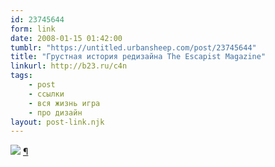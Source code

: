 ```yaml
---
id: 23745644
form: link
date: 2008-01-15 01:42:00
tumblr: "https://untitled.urbansheep.com/post/23745644"
title: "Грустная история редизайна The Escapist Magazine"
linkurl: http://b23.ru/c4n
tags:
    - post
    - ссылки
    - вся жизнь игра
    - про дизайн
layout: post-link.njk
---
```

<p><a href="http://b23.ru/c4n" class="img"><img src="http://pics.livejournal.com/urbansheep/pic/000fqdzz/s640x480"/></a> <a href="http://twitter.com/urbansheep/statuses/598580302">¶</a></p>
